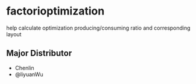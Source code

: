# factorioptimization
help calculate optimization producing/consuming ratio and corresponding layout

## Major Distributor
* Chenlin
* @liyuanWu
